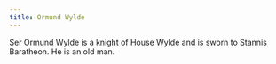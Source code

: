 ```yaml
---
title: Ormund Wylde
---
```


Ser Ormund Wylde is a knight of House Wylde and is sworn to Stannis Baratheon. He is an old man.


